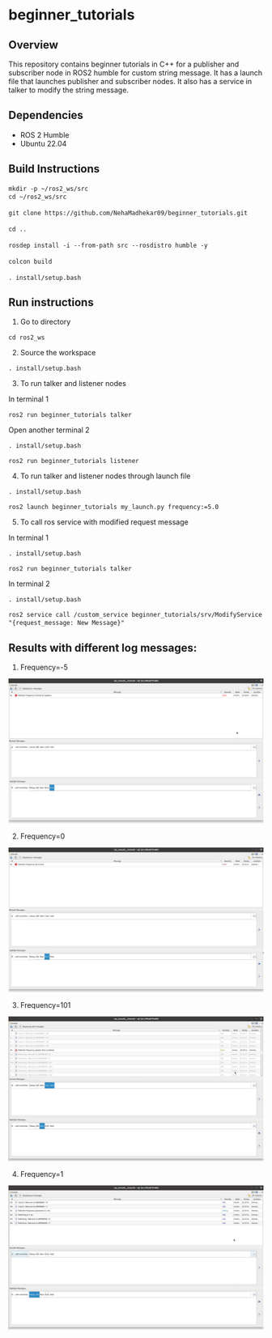 # beginner_tutorials

## Overview
This repository contains beginner tutorials in C++ for a publisher and subscriber node in ROS2 humble for custom string message. It has a launch file that launches publisher and subscriber nodes. It also has a service in talker to modify the string message.

## Dependencies
* ROS 2 Humble
* Ubuntu 22.04

## Build Instructions
```
mkdir -p ~/ros2_ws/src
cd ~/ros2_ws/src

git clone https://github.com/NehaMadhekar09/beginner_tutorials.git

cd ..

rosdep install -i --from-path src --rosdistro humble -y

colcon build 

. install/setup.bash

```
## Run instructions
1. Go to directory
```
cd ros2_ws
```
2. Source the workspace
```
. install/setup.bash
```
3. To run talker and listener nodes
   
In terminal 1 
```
ros2 run beginner_tutorials talker
```
Open another terminal 2
```
. install/setup.bash
```
```
ros2 run beginner_tutorials listener
```
4. To run talker and listener nodes through launch file
```
. install/setup.bash
```
```
ros2 launch beginner_tutorials my_launch.py frequency:=5.0
```
5. To call ros service with modified request message

In terminal 1
```
. install/setup.bash
```
```
ros2 run beginner_tutorials talker
```

In terminal 2
```
. install/setup.bash
```
```
ros2 service call /custom_service beginner_tutorials/srv/ModifyService "{request_message: New Message}"

```

## Results with different log messages:

1. Frequency=-5

![Fatal Log](results/Fatal.png)

2. Frequency=0

![Error Log](results/Error.png)

3. Frequency=101

![Warn Log](results/Warn.png)

4. Frequency=1

![Info and Debug Log](results/Debug_Info.png)

